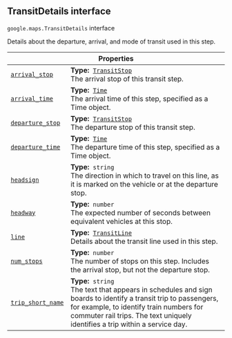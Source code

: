 
<devsite-heading text=" TransitDetails interface" for="TransitDetails" level="h2" link="" toc="" back-to-top=""><h2 id="TransitDetails" is-upgraded="">TransitDetails interface</h2></devsite-heading>
<p>
<code translate="no" dir="ltr"><span itemprop="path">google.maps</span>.<span itemprop="name">TransitDetails</span></code>
interface
</p>
<p>Details about the departure, arrival, and mode of transit used in this step.</p>
<div class="devsite-table-wrapper"><table class="properties responsive" summary="interface TransitDetails - Properties">
<thead>
<tr><th colspan="2">Properties</th>
</tr></thead>
<tbody>
<tr id="TransitDetails.arrival_stop">
<td itemprop="property"><code translate="no" dir="ltr"><a class="secret-link" href="#TransitDetails.arrival_stop"><span>arrival_stop</span></a></code></td>
<td><div><strong>Type:</strong>&nbsp; <code translate="no" dir="ltr"><a href="TransitStop.md">TransitStop</a></code></div>
<div class="desc">The arrival stop of this transit step.</div></td>
</tr>
<tr id="TransitDetails.arrival_time">
<td itemprop="property"><code translate="no" dir="ltr"><a class="secret-link" href="#TransitDetails.arrival_time"><span>arrival_time</span></a></code></td>
<td><div><strong>Type:</strong>&nbsp; <code translate="no" dir="ltr"><a href="Time.md">Time</a></code></div>
<div class="desc">The arrival time of this step, specified as a Time object.</div></td>
</tr>
<tr id="TransitDetails.departure_stop">
<td itemprop="property"><code translate="no" dir="ltr"><a class="secret-link" href="#TransitDetails.departure_stop"><span>departure_stop</span></a></code></td>
<td><div><strong>Type:</strong>&nbsp; <code translate="no" dir="ltr"><a href="TransitStop.md">TransitStop</a></code></div>
<div class="desc">The departure stop of this transit step.</div></td>
</tr>
<tr id="TransitDetails.departure_time">
<td itemprop="property"><code translate="no" dir="ltr"><a class="secret-link" href="#TransitDetails.departure_time"><span>departure_time</span></a></code></td>
<td><div><strong>Type:</strong>&nbsp; <code translate="no" dir="ltr"><a href="Time.md">Time</a></code></div>
<div class="desc">The departure time of this step, specified as a Time object.</div></td>
</tr>
<tr id="TransitDetails.headsign">
<td itemprop="property"><code translate="no" dir="ltr"><a class="secret-link" href="#TransitDetails.headsign"><span>headsign</span></a></code></td>
<td><div><strong>Type:</strong>&nbsp; <code translate="no" dir="ltr">string</code></div>
<div class="desc">The direction in which to travel on this line, as it is marked on the vehicle or at the departure stop.</div></td>
</tr>
<tr id="TransitDetails.headway">
<td itemprop="property"><code translate="no" dir="ltr"><a class="secret-link" href="#TransitDetails.headway"><span>headway</span></a></code></td>
<td><div><strong>Type:</strong>&nbsp; <code translate="no" dir="ltr">number</code></div>
<div class="desc">The expected number of seconds between equivalent vehicles at this stop.</div></td>
</tr>
<tr id="TransitDetails.line">
<td itemprop="property"><code translate="no" dir="ltr"><a class="secret-link" href="#TransitDetails.line"><span>line</span></a></code></td>
<td><div><strong>Type:</strong>&nbsp; <code translate="no" dir="ltr"><a href="TransitLine.md">TransitLine</a></code></div>
<div class="desc">Details about the transit line used in this step.</div></td>
</tr>
<tr id="TransitDetails.num_stops">
<td itemprop="property"><code translate="no" dir="ltr"><a class="secret-link" href="#TransitDetails.num_stops"><span>num_stops</span></a></code></td>
<td><div><strong>Type:</strong>&nbsp; <code translate="no" dir="ltr">number</code></div>
<div class="desc">The number of stops on this step. Includes the arrival stop, but not the departure stop.</div></td>
</tr>
<tr id="TransitDetails.trip_short_name">
<td itemprop="property"><code translate="no" dir="ltr"><a class="secret-link" href="#TransitDetails.trip_short_name"><span>trip_short_name</span></a></code></td>
<td><div><strong>Type:</strong>&nbsp; <code translate="no" dir="ltr">string</code></div>
<div class="desc">The text that appears in schedules and sign boards to identify a transit trip to passengers, for example, to identify train numbers for commuter rail trips. The text uniquely identifies a trip within a service day.</div></td>
</tr>
</tbody>
</table></div>
